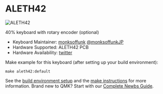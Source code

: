 # ALETH42

![ALETH42](https://i.imgur.com/6hJVBQl.png)

40% keyboard with rotary encoder (optional)

* Keyboard Maintainer: [monksoffunk](https://github.com/monksoffunk/) [@monksoffunkJP](https://twitter.com/monksoffunkJP)
* Hardware Supported: ALETH42 PCB
* Hardware Availability: [twitter](https://twitter.com/monksoffunkJP)

Make example for this keyboard (after setting up your build environment):

    make aleth42:default

See the [build environment setup](https://docs.qmk.fm/#/getting_started_build_tools) and the [make instructions](https://docs.qmk.fm/#/getting_started_make_guide) for more information. Brand new to QMK? Start with our [Complete Newbs Guide](https://docs.qmk.fm/#/newbs).
